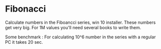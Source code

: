 # Fibonacci
Calculate numbers in the Fiboancci series, win 10 installer.
These numbers get very big. For 1M values you'll need several books to write them.

Some benchmark :
For calculating 10^6 number in the series with a regular PC it takes 20 sec.
